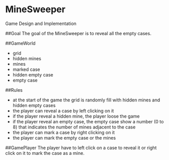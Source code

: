 # MineSweeper
Game Design and Implementation

##Goal
The goal of the MineSweeper is to reveal all the empty cases.

##GameWorld
- grid
- hidden mines
- mines
- marked case
- hidden empty case
- empty case

##Rules
- at the start of the game the grid is randomly fill with hidden mines and hidden empty cases
- the player can reveal a case by left clicking on it
- if the player reveal a hidden mine, the player loose the game
- if the player reveal an empty case, the empty case show a number (0 to 8) that indicates the number of mines adjacent to the case
- the player can mark a case by right clicking on it
- the player can mark the empty case or the mines

##GamePlayer
The player have to left click on a case to reveal it or right click on it to mark the case as a mine.
